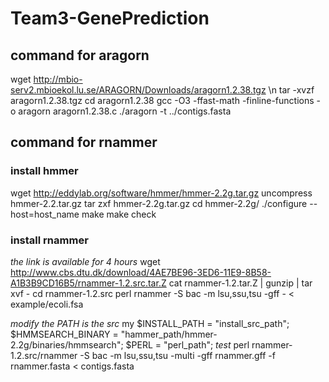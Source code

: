 # Team3-GenePrediction

## command for aragorn

wget http://mbio-serv2.mbioekol.lu.se/ARAGORN/Downloads/aragorn1.2.38.tgz \n
tar -xvzf aragorn1.2.38.tgz
cd aragorn1.2.38
gcc -O3 -ffast-math -finline-functions -o aragorn aragorn1.2.38.c
./aragorn -t ../contigs.fasta 

## command for rnammer
### install hmmer
wget http://eddylab.org/software/hmmer/hmmer-2.2g.tar.gz
uncompress hmmer-2.2.tar.gz
tar zxf hmmer-2.2g.tar.gz
cd hmmer-2.2g/
./configure --host=host\_name
make
make check

### install rnammer
_the link is available for 4 hours_
wget http://www.cbs.dtu.dk/download/4AE7BE96-3ED6-11E9-8B58-A1B3B9CD16B5/rnammer-1.2.src.tar.Z
cat rnammer-1.2.tar.Z | gunzip | tar xvf -
cd rnammer-1.2.src
perl rnammer -S bac -m lsu,ssu,tsu -gff - < example/ecoli.fsa

_modify the PATH is the src_
my $INSTALL\_PATH = "install\_src\_path";
	$HMMSEARCH_BINARY = "hammer\_path/hmmer-2.2g/binaries/hmmsearch";
	$PERL = "perl\_path";
_test_
perl rnammer-1.2.src/rnammer -S bac -m lsu,ssu,tsu -multi -gff rnammer.gff -f rnammer.fasta < contigs.fasta
